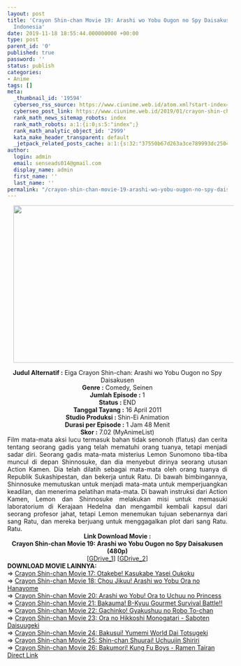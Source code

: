 ```yaml
---
layout: post
title: 'Crayon Shin-chan Movie 19: Arashi wo Yobu Ougon no Spy Daisakusen Movie Subtitle
  Indonesia'
date: 2019-11-18 18:55:44.000000000 +00:00
type: post
parent_id: '0'
published: true
password: ''
status: publish
categories:
- Anime
tags: []
meta:
  _thumbnail_id: '19594'
  cyberseo_rss_source: https://www.ciunime.web.id/atom.xml?start-index=2401&max-results=150
  cyberseo_post_link: https://www.ciunime.web.id/2019/01/crayon-shin-chan-movie-19-arashi-wo.html
  rank_math_news_sitemap_robots: index
  rank_math_robots: a:1:{i:0;s:5:"index";}
  rank_math_analytic_object_id: '2999'
  kata_make_header_transparent: default
  _jetpack_related_posts_cache: a:1:{s:32:"37550b67d263a3ce789993dc25046c5f";a:2:{s:7:"expires";i:1647776620;s:7:"payload";a:0:{}}}
author:
  login: admin
  email: senseads014@gmail.com
  display_name: admin
  first_name: ''
  last_name: ''
permalink: "/crayon-shin-chan-movie-19-arashi-wo-yobu-ougon-no-spy-daisakusen-movie-subtitle-indonesia/"
---
```

<div class="separator" style="clear: both; text-align: center;"><a href="https://1.bp.blogspot.com/-nyuD6NHEj5c/XEiTwBC17WI/AAAAAAAAIFM/9dl6rwzTSZoo5zzoKOEtMBdmVLmRg5bWgCPcBGAYYCw/s1600/Crayon%2BShin-chan%2BMovie%2B19%2B-%2BArashi%2Bwo%2BYobu%2BOugon%2Bno%2BSpy%2BDaisakusen.jpg" imageanchor="1" style="margin-left: 1em; margin-right: 1em;"><img border="0" data-original-height="720" data-original-width="1280" height="360" src="{{ site.baseurl }}/assets/2019/11/Crayon%2BShin-chan%2BMovie%2B19%2B-%2BArashi%2Bwo%2BYobu%2BOugon%2Bno%2BSpy%2BDaisakusen.jpg" width="640" /></a></div>
<p>
<div style="text-align: center;"><b>Judul</b><b><b> Alternatif</b> :</b> Eiga Crayon Shin-chan: Arashi wo Yobu Ougon no Spy Daisakusen</div>
<div style="text-align: center;"><b><b>Genre :</b></b> Comedy, Seinen</div>
<div style="text-align: center;"><b>Jumlah Episode :</b> 1<br /><b>Status :&nbsp;</b>END<br /><b>Tanggal Tayang :</b> 16 April 2011<br /><b>Studio Produksi : </b>Shin-Ei Animation<br /><b>Durasi per Episode :</b> 1 Jam 48 Menit</div>
<div style="text-align: center;"><b>Skor :</b> 7.02 (MyAnimeList)</div>
<div style="text-align: center;"></div>
<div style="text-align: justify;">Film mata-mata aksi lucu termasuk bahan tidak senonoh (flatus) dan cerita tentang seorang gadis yang telah mematuhi orang tuanya, tetapi menjadi sadar diri. Seorang gadis mata-mata misterius Lemon Sunomono tiba-tiba muncul di depan Shinnosuke, dan dia menyebut dirinya seorang utusan Action Kamen. Dia telah dilatih sebagai mata-mata oleh orang tuanya di Republik Sukashipestan, dan bekerja untuk Ratu. Di bawah bimbingannya, Shinnosuke memutuskan untuk menjadi mata-mata untuk memperjuangkan keadilan, dan menerima pelatihan mata-mata. Di bawah instruksi dari Action Kamen, Lemon dan Shinnosuke melakukan misi untuk memasuki laboratorium di Kerajaan Hedelna dan mengambil kembali kapsul dari seorang profesor jahat, tetapi Lemon menemukan tujuan sebenarnya dari sang Ratu, dan mereka berjuang untuk menggagalkan plot dari sang Ratu. Ratu.</div>
<div style="text-align: justify;"></div>
<div style="text-align: justify;"></div>
<div style="text-align: center;"><b>Link Download Movie :</b></div>
<div style="text-align: center;"></div>
<div style="text-align: center;"><b>Crayon Shin-chan Movie 19: Arashi wo Yobu Ougon no Spy Daisakusen (480p)</b><br />[<a href="https://drive.google.com/uc?id=1-GdiVeqS9ap2DWTe_v8tjho6h5g06yir" target="_blank" rel="noopener">GDrive_1</a>] [<a href="https://drive.google.com/uc?id=1Eyky3mPQlzxRAhk_rB-6m3Key79EZAqq" target="_blank" rel="noopener">GDrive_2</a>]
<div style="text-align: left;">
<div style="text-align: left;"></div>
<div style="text-align: left;"><b>DOWNLOAD MOVIE LAINNYA:</b></div>
<div style="text-align: left;">=&gt;&nbsp;<a href="https://www.ciunime.web.id/2019/01/crayon-shin-chan-movie-17-otakebe.html" target="_blank" rel="noopener">Crayon Shin-chan Movie 17: Otakebe! Kasukabe Yasei Oukoku</a></div>
<div style="text-align: left;">=&gt;&nbsp;<a href="https://www.ciunime.web.id/2019/08/crayon-shin-chan-movie-18-chou-jikuu.html" target="_blank" rel="noopener">Crayon Shin-chan Movie 18: Chou Jikuu! Arashi wo Yobu Ora no Hanayome</a></div>
<div style="text-align: left;">=&gt;&nbsp;<a href="https://www.ciunime.web.id/2019/01/crayon-shin-chan-movie-20-arashi-wo.html" target="_blank" rel="noopener">Crayon Shin-chan Movie 20: Arashi wo Yobu! Ora to Uchuu no Princess</a></div>
<div style="text-align: left;">=&gt;&nbsp;<a href="https://www.ciunime.web.id/2019/08/crayon-shin-chan-movie-21-bakauma-b.html" target="_blank" rel="noopener">Crayon Shin-chan Movie 21: Bakauma! B-Kyuu Gourmet Survival Battle!!</a></div>
<div style="text-align: left;">=&gt;&nbsp;<a href="https://www.ciunime.web.id/2019/08/crayon-shin-chan-movie-22-gachinko.html" target="_blank" rel="noopener">Crayon Shin-chan Movie 22: Gachinko! Gyakushuu no Robo To-chan</a></div>
<div style="text-align: left;">=&gt;&nbsp;<a href="https://www.ciunime.web.id/2019/01/crayon-shin-chan-movie-23-ora-no.html" target="_blank" rel="noopener">Crayon Shin-chan Movie 23: Ora no Hikkoshi Monogatari - Saboten Daisuugeki</a></div>
<div style="text-align: left;">=&gt;&nbsp;<a href="https://www.ciunime.web.id/2019/01/crayon-shin-chan-movie-24-bakusui.html" target="_blank" rel="noopener">Crayon Shin-chan Movie 24: Bakusui! Yumemi World Dai Totsugeki</a></div>
<div style="text-align: left;">=&gt;&nbsp;<a href="https://www.ciunime.web.id/2019/01/crayon-shin-chan-movie-25-shin-chan.html" target="_blank" rel="noopener">Crayon Shin-chan Movie 25: Shin-chan Shuurai! Uchuujin Shiriri</a></div>
<div style="text-align: left;">=&gt;&nbsp;<a href="https://www.ciunime.web.id/2019/08/crayon-shin-chan-movie-26-bakumori-kung.html" target="_blank" rel="noopener">Crayon Shin-chan Movie 26: Bakumori! Kung Fu Boys - Ramen Tairan</a></div>
<div style="text-align: left;"></div>
</div>
</div>
<link rel="stylesheet" href="https://cdnjs.cloudflare.com/ajax/libs/font-awesome/4.7.0/css/font-awesome.min.css" />
<div class="divbtn"> <a href="https://handymansurrender.com/fihup8buzv?key=94550f7ce39444073321dde3b8782f97" class="btn"><i class="fa fa-download"></i> Direct Link</a> </div>
